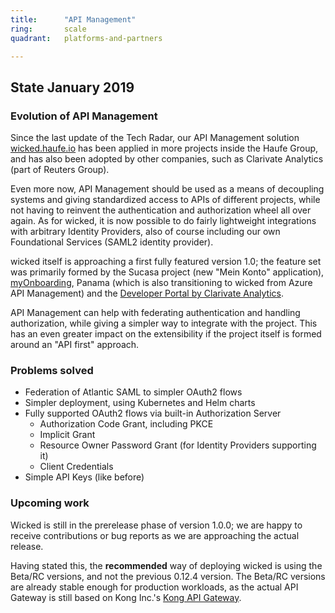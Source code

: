 ```yaml
---
title:      "API Management"
ring:       scale
quadrant:   platforms-and-partners

---
```


## State January 2019 ##

### Evolution of API Management ###

Since the last update of the Tech Radar, our API Management solution [wicked.haufe.io](http://wicked.haufe.io) has been applied in more projects inside the Haufe Group, and has also been adopted by other companies, such as Clarivate Analytics (part of Reuters Group).

Even more now, API Management should be used as a means of decoupling systems and giving standardized access to APIs of different projects, while not having to reinvent the authentication and authorization wheel all over again. As for wicked, it is now possible to do fairly lightweight integrations with arbitrary Identity Providers, also of course including our own Foundational Services (SAML2 identity provider).

wicked itself is approaching a first fully featured version 1.0; the feature set was primarily formed by the Sucasa project (new "Mein Konto" application), [myOnboarding](https://developer.myonboarding.de), Panama (which is also transitioning to wicked from Azure API Management) and the [Developer Portal by Clarivate Analytics](https://developer.clarivate.com).

API Management can help with federating authentication and handling authorization, while giving a simpler way to integrate with the project. This has an even greater impact on the extensibility if the project itself is formed around an "API first" approach.

### Problems solved ###

* Federation of Atlantic SAML to simpler OAuth2 flows
* Simpler deployment, using Kubernetes and Helm charts
* Fully supported OAuth2 flows via built-in Authorization Server
  * Authorization Code Grant, including PKCE
  * Implicit Grant
  * Resource Owner Password Grant (for Identity Providers supporting it)
  * Client Credentials
* Simple API Keys (like before)

### Upcoming work ###

Wicked is still in the prerelease phase of version 1.0.0; we are happy to receive contributions or bug reports as we are approaching the actual release.

Having stated this, the **recommended** way of deploying wicked is using the Beta/RC versions, and not the previous 0.12.4 version. The Beta/RC versions are already stable enough for production workloads, as the actual API Gateway is still based on Kong Inc.'s [Kong API Gateway](https://konghq.com).